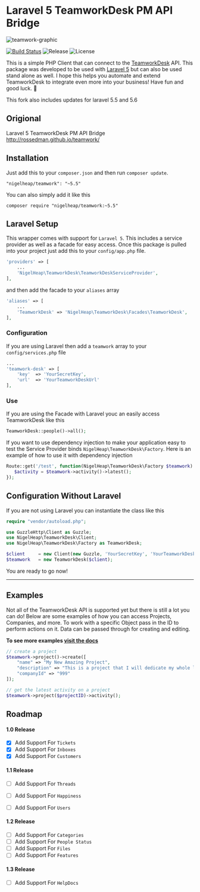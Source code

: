 # Laravel 5 TeamworkDesk PM API Bridge

![teamwork-graphic](https://cloud.githubusercontent.com/assets/2628905/7765016/853f462c-001e-11e5-90ac-389bf1a6c2fe.jpg)

[![Build Status](https://travis-ci.org/nigelheap/teamwork.svg?branch=master)](https://travis-ci.org/nigelheap/teamwork)
![Release](https://img.shields.io/github/release/nigelheap/teamwork.svg?style=flat)
![License](https://img.shields.io/packagist/l/nigelheap/teamwork.svg?style=flat)

This is a simple PHP Client that can connect to the [TeamworkDesk](http://www.teamwork.com) API. This package was developed to be used with [Laravel 5](http://www.laravel.com) but can also be used stand alone as well. I hope this helps you automate and extend TeamworkDesk to integrate even more into your business! Have fun and good luck. :metal:

This fork also includes updates for laravel 5.5 and 5.6

## Origional

Laravel 5 TeamworkDesk PM API Bridge http://rossedman.github.io/teamwork/


## Installation

Just add this to your `composer.json` and then run `composer update`.

```
"nigelheap/teamwork": "~5.5"
```

You can also simply add it like this

```
composer require "nigelheap/teamwork:~5.5"
```

## Laravel Setup

This wrapper comes with support for `Laravel 5`. This includes a service provider as well as a facade for easy access.
Once this package is pulled into your project just add this to your `config/app.php` file.
```php
'providers' => [
    ...
    'NigelHeap\TeamworkDesk\TeamworkDeskServiceProvider',
],
```

and then add the facade to your `aliases` array

```php
'aliases' => [
    ...
    'TeamworkDesk' => 'NigelHeap\TeamworkDesk\Facades\TeamworkDesk',
],
```

### Configuration

If you are using Laravel then add a `teamwork` array to your `config/services.php` file

```php
...
'teamwork-desk' => [
    'key'  => 'YourSecretKey',
    'url'  => 'YourTeamworkDeskUrl'
],
```

### Use

If you are using the Facade with Laravel youc an easily access TeamworkDesk like this

```php
TeamworkDesk::people()->all();
```

If you want to use dependency injection to make your application easy to test the Service Provider binds `NigelHeap\TeamworkDesk\Factory`. Here is an example of how to use it with dependency injection

```php
Route::get('/test', function(NigelHeap\TeamworkDesk\Factory $teamwork) {
   $activity = $teamwork->activity()->latest();
});
```

## Configuration Without Laravel

If you are not using Laravel you can instantiate the class like this

```php
require "vendor/autoload.php";

use GuzzleHttp\Client as Guzzle;
use NigelHeap\TeamworkDesk\Client;
use NigelHeap\TeamworkDesk\Factory as TeamworkDesk;

$client     = new Client(new Guzzle, 'YourSecretKey', 'YourTeamworkDeskUrl');
$teamwork   = new TeamworkDesk($client);
```

You are ready to go now!

* * *

## Examples

Not all of the TeamworkDesk API is supported yet but there is still a lot you can do! Below are some examples of how you can access Projects, Companies, and more. To work with a specific Object pass in the ID to perform actions on it. Data can be passed through for creating and editing.

**To see more examples [visit the docs](http://nigelheap.github.io/teamwork/)**

```php
// create a project
$teamwork->project()->create([
    "name" => "My New Amazing Project",
    "description" => "This is a project that I will dedicate my whole life too",
    "companyId" => "999"
]);

// get the latest activity on a project
$teamwork->project($projectID)->activity();
```

## Roadmap

#### 1.0 Release

- [X] Add Support For `Tickets`
- [X] Add Support For `Inboxes`
- [X] Add Support For `Customers`

#### 1.1 Release

- [ ] Add Support For `Threads`
- [ ] Add Support For `Happiness`
- [ ] Add Support For `Users` 


#### 1.2 Release

- [ ] Add Support For `Categories`
- [ ] Add Support For `People Status`
- [ ] Add Support For `Files`
- [ ] Add Support For `Features`

#### 1.3 Release

- [ ] Add Support For `HelpDocs`